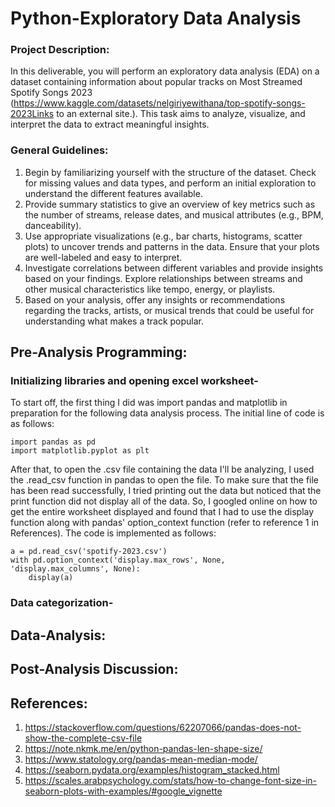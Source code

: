 # Python-Exploratory Data Analysis
### Project Description:
In this deliverable, you will perform an exploratory data analysis (EDA) on a dataset containing information about popular tracks on Most Streamed Spotify Songs 2023 (https://www.kaggle.com/datasets/nelgiriyewithana/top-spotify-songs-2023Links to an external site.). This task aims to analyze, visualize, and interpret the data to extract meaningful insights.
### General Guidelines:
1. Begin by familiarizing yourself with the structure of the dataset. Check for missing values and data types, and perform an initial exploration to understand the different features available.
2. Provide summary statistics to give an overview of key metrics such as the number of streams, release dates, and musical attributes (e.g., BPM, danceability).
3. Use appropriate visualizations (e.g., bar charts, histograms, scatter plots) to uncover trends and patterns in the data. Ensure that your plots are well-labeled and easy to interpret.
4. Investigate correlations between different variables and provide insights based on your findings. Explore relationships between streams and other musical characteristics like tempo, energy, or playlists.
5. Based on your analysis, offer any insights or recommendations regarding the tracks, artists, or musical trends that could be useful for understanding what makes a track popular.

## Pre-Analysis Programming: 
### Initializing libraries and opening excel worksheet-
To start off, the first thing I did was import pandas and matplotlib in preparation for the following data analysis process. The initial line of code is as follows: <br/>

```
import pandas as pd
import matplotlib.pyplot as plt
```

After that, to open the .csv file containing the data I'll be analyzing, I used the .read_csv function in pandas to open the file. To make sure that the file has been read successfully, I tried printing out the data but noticed that the print function did not display all of the data. So, I googled online on how to get the entire worksheet displayed and found that I had to use the display function along with pandas' option_context function (refer to reference 1 in References). The code is implemented as follows:

```
a = pd.read_csv('spotify-2023.csv') 
with pd.option_context('display.max_rows', None, 'display.max_columns', None):
    display(a)
```

### Data categorization-

## Data-Analysis: 
## Post-Analysis Discussion: 
## References:
1. https://stackoverflow.com/questions/62207066/pandas-does-not-show-the-complete-csv-file
2. https://note.nkmk.me/en/python-pandas-len-shape-size/
3. https://www.statology.org/pandas-mean-median-mode/
4. https://seaborn.pydata.org/examples/histogram_stacked.html
5. https://scales.arabpsychology.com/stats/how-to-change-font-size-in-seaborn-plots-with-examples/#google_vignette

